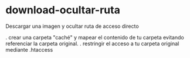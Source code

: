 # download-ocultar-ruta
Descargar una imagen y ocultar ruta de acceso directo


. crear una carpeta "caché" y mapear el contenido de tu carpeta evitando referenciar la carpeta original. 
. restringir el acceso a tu carpeta original mediante .htaccess

